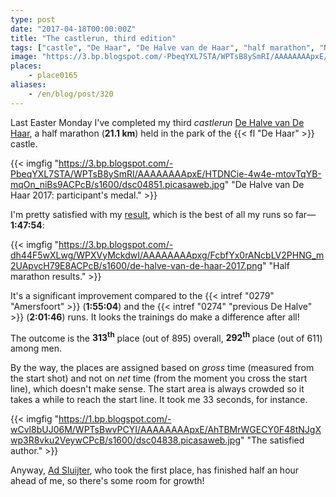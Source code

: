 ```yaml
---
type: post
date: "2017-04-18T00:00:00Z"
title: "The castlerun, third edition"
tags: ["castle", "De Haar", "De Halve van de Haar", "half marathon", "Netherlands", "running", "sport"]
image: "https://3.bp.blogspot.com/-PbeqYXL7STA/WPTsB8ySmRI/AAAAAAAApxE/HTDNCie-4w4e-mtovTqYB-mqOn_niBs9ACPcB/s1600/dsc04851.picasaweb.jpg"
places:
    - place0165
aliases:
    - /en/blog/post/320
---
```


Last Easter Monday I've completed my third *castlerun* [De Halve van De Haar](http://www.dehalvevandehaar.nl/), a half marathon (**21.1 km**) held in the park of the {{< fl "De Haar" >}} castle.

<!--more-->

{{< imgfig "https://3.bp.blogspot.com/-PbeqYXL7STA/WPTsB8ySmRI/AAAAAAAApxE/HTDNCie-4w4e-mtovTqYB-mqOn_niBs9ACPcB/s1600/dsc04851.picasaweb.jpg" "De Halve van De Haar 2017: participant's medal." >}}

I'm pretty satisfied with my [result](https://evenementen.uitslagen.nl/2017/dehalvevandehaar/details.php?s=380), which is the best of all my runs so far—**1:47:54**:

{{< imgfig "https://3.bp.blogspot.com/-dh44F5wXLwg/WPXVyMckdwI/AAAAAAAApxg/FcbfYx0rANcbLV2PHNG_m2UApvcH79E8ACPcB/s1600/de-halve-van-de-haar-2017.png" "Half marathon results." >}}

It's a significant improvement compared to the {{< intref "0279" "Amersfoort" >}} (**1:55:04**) and the {{< intref "0274" "previous De Halve" >}} (**2:01:46**) runs. It looks the trainings do make a difference after all!

The outcome is the **313<sup>th</sup>** place (out of 895) overall, **292<sup>th</sup>** place (out of 611) among men.

By the way, the places are assigned based on *gross* time (measured from the start shot) and not on *net* time (from the moment you cross the start line), which doesn't make sense. The start area is always crowded so it takes a while to reach the start line. It took me 33 seconds, for instance.

{{< imgfig "https://1.bp.blogspot.com/-wCvl8bUJ06M/WPTsBwvPCYI/AAAAAAAApxE/AhTBMrWGECY0F48tNJgXwp3R8vku2VeywCPcB/s1600/dsc04838.picasaweb.jpg" "The satisfied author." >}}

Anyway, [Ad Sluijter](https://evenementen.uitslagen.nl/2017/dehalvevandehaar/details.php?s=4), who took the first place, has finished half an hour ahead of me, so there's some room for growth!
